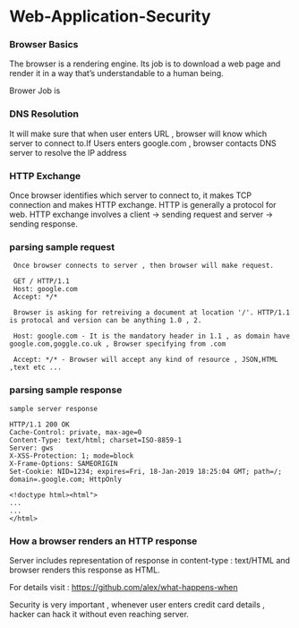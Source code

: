 # Web-Application-Security

### Browser Basics

The browser is a rendering engine. Its job is to download a web page and render it in a way that’s understandable to a human being.

Brower Job is 

### DNS Resolution
It will make sure that when user enters URL , browser will know which server to connect to.If Users enters google.com , browser contacts DNS server to resolve the IP address

### HTTP Exchange

Once browser identifies which server to connect to, it makes TCP connection and makes HTTP exchange.
HTTP is generally a protocol for web.
HTTP exchange involves a client -> sending request and server -> sending response.

   ### parsing sample request
     Once browser connects to server , then browser will make request.
     
     GET / HTTP/1.1
     Host: google.com
     Accept: */*
     
     Browser is asking for retreiving a document at location '/'. HTTP/1.1 is protocal and version can be anything 1.0 , 2.
     
     Host: google.com - It is the mandatory header in 1.1 , as domain have google.com,goggle.co.uk , Browser specifying from .com
     
     Accept: */* - Browser will accept any kind of resource , JSON,HTML ,text etc ...
     
  ### parsing sample response
  
    sample server response
    
    HTTP/1.1 200 OK
    Cache-Control: private, max-age=0
    Content-Type: text/html; charset=ISO-8859-1
    Server: gws
    X-XSS-Protection: 1; mode=block
    X-Frame-Options: SAMEORIGIN
    Set-Cookie: NID=1234; expires=Fri, 18-Jan-2019 18:25:04 GMT; path=/; domain=.google.com; HttpOnly

    <!doctype html><html">
    ...
    ...
    </html>

### How a browser renders an HTTP response

Server includes representation of response in content-type : text/HTML
and browser renders this response as HTML.

For details visit :  https://github.com/alex/what-happens-when

Security is very important ,
whenever user enters credit card details , hacker can hack it without even reaching server.









